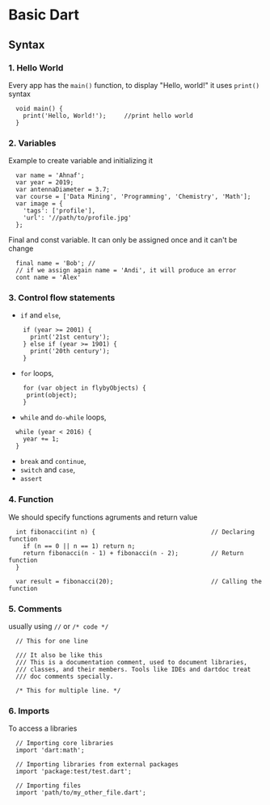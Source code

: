 # Basic Dart
## Syntax


### 1. Hello World
Every app has the ```main()``` function, to display "Hello, world!" it uses ```print()``` syntax
```
  void main() {
    print('Hello, World!');     //print hello world
  }
```


### 2. Variables
Example to create variable and initializing it
```
  var name = 'Ahnaf';
  var year = 2019;
  var antennaDiameter = 3.7;
  var course = ['Data Mining', 'Programming', 'Chemistry', 'Math'];
  var image = {
    'tags': ['profile'],
    'url': '//path/to/profile.jpg'
  };
```
Final and const variable. It can only be assigned once and it can't be change
```
  final name = 'Bob'; //
  // if we assign again name = 'Andi', it will produce an error
  cont name = 'Alex'
```


### 3. Control flow statements
- ```if``` and ```else```,
```
    if (year >= 2001) {
      print('21st century');
    } else if (year >= 1901) {
      print('20th century');
    }
```
- ```for``` loops,
```
    for (var object in flybyObjects) {
     print(object);
    }
```
- ```while``` and ```do-while``` loops, 
```
  while (year < 2016) {
    year += 1;
  }
```
- ```break``` and ```continue```,
- ```switch``` and ```case```,
- ```assert```


### 4. Function
We should specify functions agruments and return value
```
  int fibonacci(int n) {                                // Declaring function
    if (n == 0 || n == 1) return n;
    return fibonacci(n - 1) + fibonacci(n - 2);         // Return function
  }

  var result = fibonacci(20);                           // Calling the function
```


### 5. Comments
usually using ```//``` or ```/* code */```
```
  // This for one line

  /// It also be like this
  /// This is a documentation comment, used to document libraries,
  /// classes, and their members. Tools like IDEs and dartdoc treat
  /// doc comments specially.

  /* This for multiple line. */
```


### 6. Imports
To access a libraries
```
  // Importing core libraries
  import 'dart:math';

  // Importing libraries from external packages
  import 'package:test/test.dart';

  // Importing files
  import 'path/to/my_other_file.dart';
```
